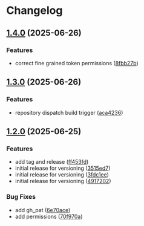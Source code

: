 # Changelog

## [1.4.0](https://github.com/digikwal/fieldmate/compare/v1.3.0...v1.4.0) (2025-06-26)


### Features

* correct fine grained token permissions ([8fbb27b](https://github.com/digikwal/fieldmate/commit/8fbb27b028a20c33fd4ae6dc1679604e27d8aa17))

## [1.3.0](https://github.com/digikwal/fieldmate/compare/v1.2.0...v1.3.0) (2025-06-26)


### Features

* repository dispatch build trigger ([aca4236](https://github.com/digikwal/fieldmate/commit/aca423642670160eef6ca86a847e0b6dc4acb00f))

## [1.2.0](https://github.com/digikwal/fieldmate/compare/v1.1.0...v1.2.0) (2025-06-25)


### Features

* add tag and release ([ff453fd](https://github.com/digikwal/fieldmate/commit/ff453fd0d8f2f6585278d094609e1a41d6e50075))
* initial release for versioning ([3515ed7](https://github.com/digikwal/fieldmate/commit/3515ed78456f26ef559e7397c0b2a53c42a4fd40))
* initial release for versioning ([3fdc1ee](https://github.com/digikwal/fieldmate/commit/3fdc1ee0d6dc5d61e8730749ca0700f40d3f5778))
* initial release for versioning ([4917202](https://github.com/digikwal/fieldmate/commit/4917202fd1d9c0c1c22259c87b5119682784fd8b))


### Bug Fixes

* add gh_pat ([6e70ace](https://github.com/digikwal/fieldmate/commit/6e70acebdf9d489869fdeeb595dcc174235f0a74))
* add permissions ([70f970a](https://github.com/digikwal/fieldmate/commit/70f970a3541aa9770b0c71c7b341c801763dac94))
